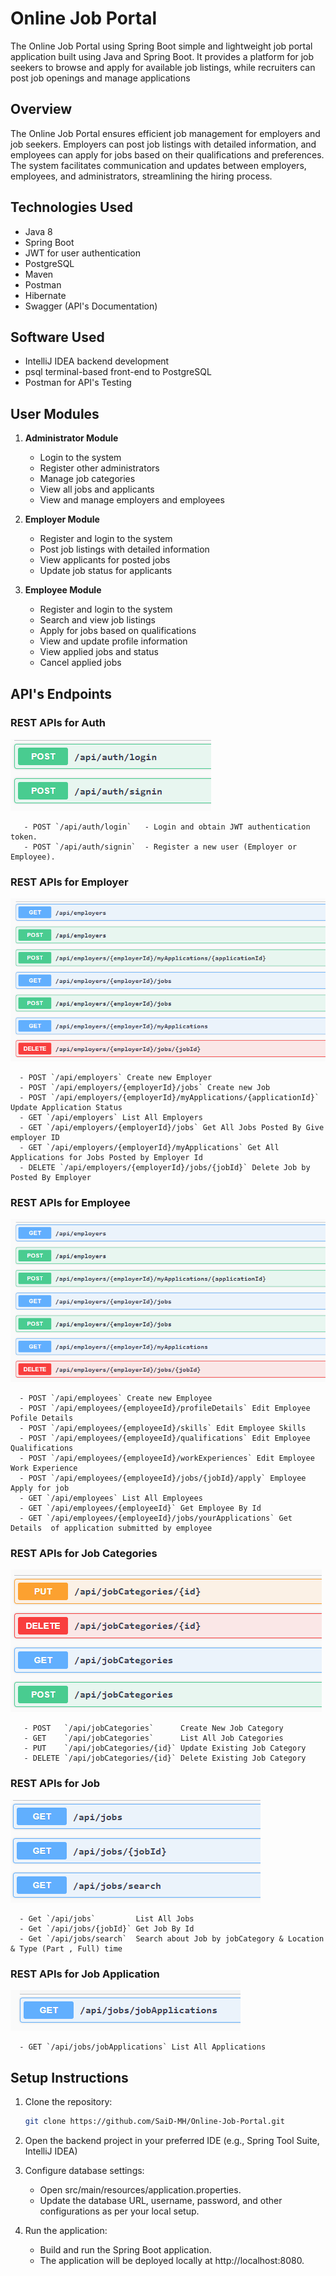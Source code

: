 # Online Job Portal


The Online Job Portal using Spring Boot simple and lightweight job portal application built using Java and Spring Boot. It provides a platform for job seekers to browse and apply for available job listings, while recruiters can post job openings and manage applications



## Overview

The Online Job Portal ensures efficient job management for employers and job seekers. Employers can post job listings with detailed information, and employees can apply for jobs based on their qualifications and preferences. The system facilitates communication and updates between employers, employees, and administrators, streamlining the hiring process.

## Technologies Used

- Java 8
- Spring Boot 
- JWT for user authentication
- PostgreSQL 
- Maven 
- Postman 
- Hibernate
- Swagger (API's Documentation)

## Software Used

- IntelliJ IDEA backend development
- psql terminal-based front-end to PostgreSQL 
- Postman for API's Testing
  
## User Modules

1. **Administrator Module**
   - Login to the system
   - Register other administrators
   - Manage job categories
   - View all jobs and applicants
   - View and manage employers and employees

2. **Employer Module**
   - Register and login to the system
   - Post job listings with detailed information
   - View applicants for posted jobs
   - Update job status for applicants

3. **Employee Module**
   - Register and login to the system
   - Search and view job listings
   - Apply for jobs based on qualifications
   - View and update profile information
   - View applied jobs and status
   - Cancel applied jobs

## API's Endpoints
  ### REST APIs for Auth
  ![REST APIs for Auth](https://raw.githubusercontent.com/SaiD-MH/Online-Job-Portal/main/src/main/resources/static/REST%20APIs%20for%20Auth.PNG)
  
       - POST `/api/auth/login`   - Login and obtain JWT authentication token.
       - POST `/api/auth/signin`  - Register a new user (Employer or Employee).
  
  ### REST APIs for Employer
  ![REST APIs for Employer](https://raw.githubusercontent.com/SaiD-MH/Online-Job-Portal/main/src/main/resources/static/REST%20APIs%20for%20Employer.png)  
      
      - POST `/api/employers` Create new Employer
      - POST `/api/employers/{employerId}/jobs` Create new Job
      - POST `/api/employers/{employerId}/myApplications/{applicationId}` Update Application Status
      - GET `/api/employers` List All Employers
      - GET `/api/employers/{employerId}/jobs` Get All Jobs Posted By Give employer ID
      - GET `/api/employers/{employerId}/myApplications` Get All Applications for Jobs Posted by Employer Id
      - DELETE `/api/employers/{employerId}/jobs/{jobId}` Delete Job by Posted By Employer
    
  ### REST APIs for Employee
    
  ![REST APIs for Employee](https://raw.githubusercontent.com/SaiD-MH/Online-Job-Portal/main/src/main/resources/static/REST%20APIs%20for%20Employer.png)
        
      - POST `/api/employees` Create new Employee
      - POST `/api/employees/{employeeId}/profileDetails` Edit Employee Pofile Details
      - POST `/api/employees/{employeeId}/skills` Edit Employee Skills
      - POST `/api/employees/{employeeId}/qualifications` Edit Employee Qualifications
      - POST `/api/employees/{employeeId}/workExperiences` Edit Employee Work Experience
      - POST `/api/employees/{employeeId}/jobs/{jobId}/apply` Employee Apply for job
      - GET `/api/employees` List All Employees
      - GET `/api/employees/{employeeId}` Get Employee By Id
      - GET `/api/employees/{employeeId}/jobs/yourApplications` Get Details  of application submitted by employee  
  
  ### REST APIs for Job Categories
  ![REST APIs for Job Categories](https://raw.githubusercontent.com/SaiD-MH/Online-Job-Portal/main/src/main/resources/static/REST%20APIs%20for%20Job%20Categories.PNG)
  
       - POST   `/api/jobCategories`      Create New Job Category
       - GET    `/api/jobCategories`      List All Job Categories
       - PUT    `/api/jobCategories/{id}` Update Existing Job Category
       - DELETE `/api/jobCategories/{id}` Delete Existing Job Category

   ### REST APIs for Job
  ![REST APIs for Job ](https://raw.githubusercontent.com/SaiD-MH/Online-Job-Portal/main/src/main/resources/static/REST%20APIs%20for%20Job.PNG)
  
      - Get `/api/jobs`         List All Jobs
      - Get `/api/jobs/{jobId}` Get Job By Id
      - Get `/api/jobs/search`  Search about Job by jobCategory & Location & Type (Part , Full) time

   ### REST APIs for Job Application
![REST APIs for Job Application ](https://raw.githubusercontent.com/SaiD-MH/Online-Job-Portal/main/src/main/resources/static/REST%20APIs%20for%20Job%20Application.PNG)
  
      - GET `/api/jobs/jobApplications` List All Applications
      
      
## Setup Instructions

1. Clone the repository:
   ```bash
   git clone https://github.com/SaiD-MH/Online-Job-Portal.git

2. Open the backend project in your preferred IDE (e.g., Spring Tool Suite, IntelliJ IDEA)

3. Configure database settings:
    - Open src/main/resources/application.properties.
    - Update the database URL, username, password, and other configurations as per your local setup.

4. Run the application:
    - Build and run the Spring Boot application.
    - The application will be deployed locally at http://localhost:8080.
  

